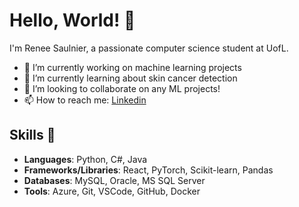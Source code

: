 # Hello, World! 👋

I'm Renee Saulnier, a passionate computer science student at UofL.

- 🔭 I’m currently working on machine learning projects
- 🌱 I’m currently learning about skin cancer detection
- 👯 I’m looking to collaborate on any ML projects!
- 📫 How to reach me: [Linkedin](https://www.linkedin.com/in/renee-saulnier-34304122b/)

## Skills 🚀

- **Languages**: Python, C#, Java
- **Frameworks/Libraries**: React, PyTorch, Scikit-learn, Pandas
- **Databases**: MySQL, Oracle, MS SQL Server
- **Tools**: Azure, Git, VSCode, GitHub, Docker


